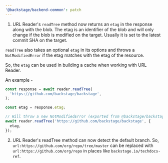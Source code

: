 ```yaml
---
'@backstage/backend-common': patch
---
```


1. URL Reader's `readTree` method now returns an `etag` in the response along with the blob. The etag is an identifier of the blob and will only change if the blob is modified on the target. Usually it is set to the latest commit SHA on the target.

`readTree` also takes an optional `etag` in its options and throws a `NotModifiedError` if the etag matches with the etag of the resource.

So, the `etag` can be used in building a cache when working with URL Reader.

An example -

```ts
const response = await reader.readTree(
  'https://github.com/backstage/backstage',
);

const etag = response.etag;

// Will throw a new NotModifiedError (exported from @backstage/backstage-common)
await reader.readTree('https://github.com/backstage/backstage', {
  etag,
});
```

2. URL Reader's readTree method can now detect the default branch. So, `url:https://github.com/org/repo/tree/master` can be replaced with `url:https://github.com/org/repo` in places like `backstage.io/techdocs-ref`.
